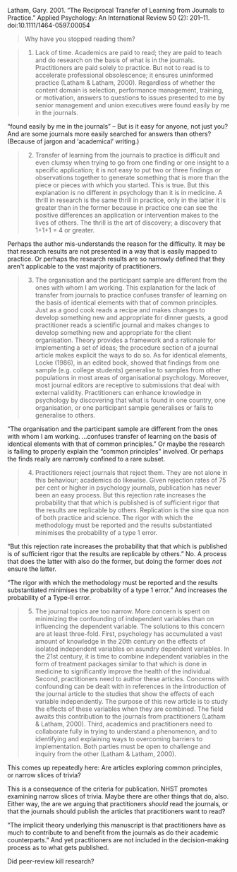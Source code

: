 Latham, Gary. 2001. “The Reciprocal Transfer of Learning from Journals to Practice.” Applied Psychology: An International Review 50 (2): 201–11.  doi:10.1111/1464-0597.00054




> Why have you stopped reading them?

> 1. Lack of time. Academics are paid to read; they are paid to teach and do research on the basis of what is in the journals. Practitioners are paid solely to practice. But not to read is to accelerate professional obsolescence; it ensures uninformed practice (Latham & Latham, 2000). Regardless of whether the content domain is selection, performance management, training, or motivation, answers to questions to issues presented to me by senior management and union executives were found easily by me in the journals.

  “found easily by me in the journals” – But is it easy for anyone, not just you?  And are some journals more easily searched for answers than others?  (Because of jargon and ‘academical’ writing.)

> 2. Transfer of learning from the journals to practice is difficult and even clumsy when trying to go from one finding or one insight to a specific application; it is not easy to put two or three findings or observations together to generate something that is more than the piece or pieces with which you started. This is true. But this explanation is no different in psychology than it is in medicine. A thrill in research is the same thrill in practice, only in the latter it is greater than in the former because in practice one can see the positive differences an application or intervention makes to the lives of others. The thrill is the art of discovery; a discovery that 1+1+1 = 4 or greater.

  Perhaps the author mis-understands the reason for the difficulty.  It may be that research results are not presented in a way that is easily mapped to practice.  Or perhaps the research results are so narrowly defined that they aren't applicable to the vast majority of practitioners.

> 3. The organisation and the participant sample are different from the ones with whom I am working. This explanation for the lack of transfer from journals to practice confuses transfer of learning on the basis of identical elements with that of common principles. Just as a good cook reads a recipe and makes changes to develop something new and appropriate for dinner guests, a good practitioner reads a scientific journal and makes changes to develop something new and appropriate for the client organisation. Theory provides a framework and a rationale for implementing a set of ideas; the procedure section of a journal article makes explicit the ways to do so. As for identical elements, Locke (1986), in an edited book, showed that findings from one sample (e.g. college students) generalise to samples from other populations in most areas of organisational psychology. Moreover, most journal editors are receptive to submissions that deal with external validity. Practitioners can enhance knowledge in psychology by discovering that what is found in one country, one organisation, or one participant sample generalises or fails to generalise to others.

  “The organisation and the participant sample are different from the ones with whom I am working. …confuses transfer of learning on the basis of identical elements with that of common principles.”  Or maybe the research is failing to properly explain the “common principles” involved.  Or perhaps the finds really are narrowly confined to a rare subset.


> 4. Practitioners reject journals that reject them. They are not alone in this behaviour; academics do likewise. Given rejection rates of 75 per cent or higher in psychology journals, publication has never been an easy process. But this rejection rate increases the probability that that which is published is of sufficient rigor that the results are replicable by others. Replication is the sine qua non of both practice and science. The rigor with which the methodology must be reported and the results substantiated minimises the probability of a type 1 error.

  “But this rejection rate increases the probability that that which is published is of sufficient rigor that the results are replicable by others.”  No.  A process that does the latter with also do the former, but doing the former does *not* ensure the latter.

  “The rigor with which the methodology must be reported and the results substantiated minimises the probability of a type 1 error.”  And increases the probability of a Type-II error.


> 5. The journal topics are too narrow. More concern is spent on minimizing the confounding of independent variables than on influencing the dependent variable. The solutions to this concern are at least three-fold. First, psychology has accumulated a vast amount of knowledge in the 20th century on the effects of isolated independent variables on asundry dependent variables. In the 21st century, it is time to combine independent variables in the form of treatment packages similar to that which is done in medicine to significantly improve the health of the individual. Second, practitioners need to author these articles. Concerns with confounding can be dealt with in references in the introduction of the journal article to the studies that show the effects of each variable independently. The purpose of this new article is to study the effects of these variables when they are combined. The field awaits this contribution to the journals from practitioners (Latham & Latham, 2000). Third, academics and practitioners need to collaborate fully in trying to understand a phenomenon, and to identifying and explaining ways to overcoming barriers to implementation. Both parties must be open to challenge and inquiry from the other (Latham & Latham, 2000).

  This comes up repeatedly here: Are articles exploring common principles, or narrow slices of trivia?

  This is a consequence of the criteria for publication.  NHST promotes examining narrow slices of trivia.  Maybe there are other things that do, also.  Either way, the are we arguing that practitioners *should* read the journals, or that the journals should publish the articles that practitioners want to read?


“The implicit theory underlying this manuscript is that practitioners have as much to contribute to and benefit from the journals as do their academic counterparts.”  And yet practitioners are not included in the decision-making process as to what gets published.

Did peer-review kill research?





